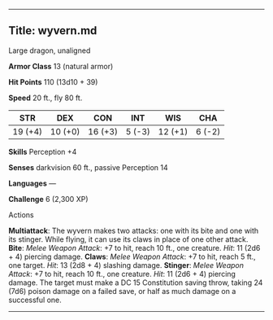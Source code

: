 -------------------------
Title: wyvern.md
-------------------------


Large dragon, unaligned

**Armor Class** 13 (natural armor)

**Hit Points** 110 (13d10 + 39)

**Speed** 20 ft., fly 80 ft.

  STR|       DEX|       CON|       INT|      WIS|       CHA
  ---------| ---------| ---------| --------| ---------| --------
   19 (+4)   | 10 (+0)   | 16 (+3)   | 5 (-3)   | 12 (+1)   | 6 (-2)

**Skills** Perception +4

**Senses** darkvision 60 ft., passive Perception 14

**Languages** —

**Challenge** 6 (2,300 XP)


Actions

**Multiattack**: The wyvern makes two attacks: one with its bite and
    one with its stinger. While flying, it can use its claws in place of
    one other attack.
**Bite**: *Melee Weapon Attack*: +7 to hit, reach 10 ft.,
    one creature. *Hit*: 11 (2d6 + 4) piercing damage.
**Claws**: *Melee Weapon Attack*: +7 to hit, reach 5 ft.,
    one target. *Hit*: 13 (2d8 + 4) slashing damage.
**Stinger**: *Melee Weapon Attack*: +7 to hit, reach 10 ft.,
    one creature. *Hit*: 11 (2d6 + 4) piercing damage. The target must
    make a DC 15 Constitution saving throw, taking 24 (7d6) poison
    damage on a failed save, or half as much damage on a successful one.

------------

